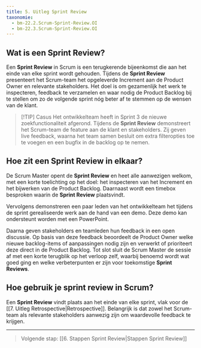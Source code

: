 ```yaml
---
title: 5. Uitleg Sprint Review
taxonomie:
  - bm-22.2.Scrum-Sprint-Review.OI
  - bm-22.3.Scrum-Sprint-Review.OI
---
```


## Wat is een Sprint Review?
Een **Sprint Review** in Scrum is een terugkerende bijeenkomst die aan het einde van elke sprint wordt gehouden. Tijdens de **Sprint Review** presenteert het Scrum-team het opgeleverde Increment aan de Product Owner en relevante stakeholders. Het doel is om gezamenlijk het werk te inspecteren, feedback te verzamelen en waar nodig de Product Backlog bij te stellen om zo de volgende sprint nóg beter af te stemmen op de wensen van de klant.

> [!TIP] Casus
> Het ontwikkelteam heeft in Sprint 3 de nieuwe zoekfunctionaliteit afgerond. Tijdens de **Sprint Review** demonstreert het Scrum-team de feature aan de klant en stakeholders. Zij geven live feedback, waarna het team samen besluit om extra filteropties toe te voegen en een bugfix in de backlog op te nemen.

## Hoe zit een Sprint Review in elkaar?
De Scrum Master opent de **Sprint Review** en heet alle aanwezigen welkom, met een korte toelichting op het doel: het inspecteren van het Increment en het bijwerken van de Product Backlog. Daarnaast wordt een timebox besproken waarin de **Sprint Review** plaatsvindt.

Vervolgens demonstreren een paar leden van het ontwikkelteam het tijdens de sprint gerealiseerde werk aan de hand van een demo. Deze demo kan ondersteunt worden met een PowerPoint. 

Daarna geven stakeholders en teamleden hun feedback in een open discussie. Op basis van deze feedback beoordeelt de Product Owner welke nieuwe backlog-items of aanpassingen nodig zijn en verwerkt of prioriteert deze direct in de Product Backlog. Tot slot sluit de Scrum Master de sessie af met een korte terugblik op het verloop zelf, waarbij benoemd wordt wat goed ging en welke verbeterpunten er zijn voor toekomstige **Sprint Reviews**.

## Hoe gebruik je sprint review in Scrum?
Een **Sprint Review** vindt plaats aan het einde van elke sprint, vlak voor de [[7. Uitleg Retrospective|Retrospective]]. Belangrijk is dat zowel het Scrum-team als relevante stakeholders aanwezig zijn om waardevolle feedback te krijgen.

---

> Volgende stap: [[6. Stappen Sprint Review|Stappen Sprint Review]]
